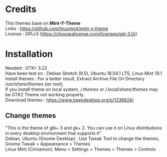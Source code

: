 # Credits

This themes base on <b>Mint-Y-Theme</b></br>
Links :  https://github.com/linuxmint/mint-y-theme </br>
License : GPLv3 (https://choosealicense.com/licenses/gpl-3.0/)</br>

# Installation

Needed : GTK+ 3.22</br>
Have been test on : Debian Stretch (9.5), Ubuntu 18.04.1 LTS, Linux Mint 19.1</br>
Install themes : For a better result, Extract Archive File On Directory<i> /usr/share/themes (as root),</i> </br>
If you install theme on local system, <i>/.themes or /.local/share/themes</i> may be GTK2 Theme not working properly.</br>
Download themes : https://www.opendesktop.org/p/1238824/</br>

## Change themes

"This is the theme of gtk+ 3 and gk+ 2. You can use it on Linux distributions in every desktop environment that supports it"</br>
Debian, Ubuntu (Gnome Desktop) : Use Tweak Tool to change the themes, Gnome Tweak > Appeareance > Themes</br>
Linux Mint (Cinnamon): Menu > Settings > Themes > Themes > Controls</br>


